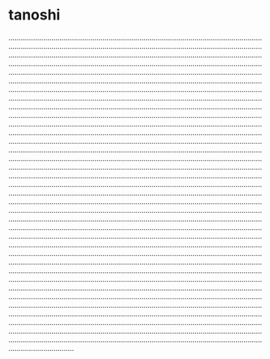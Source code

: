 # tanoshi

................................................................................................................................................................................................................................................................................................................................................................................................................................................................................................................................................................................................................................................................................................................................................................................................................................................................................................................................................................................................................................................................................................................................................................................................................................................................................................................................................................................................................................................................................................................................................................................................................................................................................................................................................................................................................................................................................................................................................................................................................................................................................................................................................................................................................................................................................................................................................................................................................................................................................................................................................................................................................................................................................................................................................................................................................................................................................................................................................................................................................................................................................................................................................................................................................................................................................................................................................................................................................................................................................................................................................................................................................................................................................................................................................................................................................................................................................................................................................................................................................................................................................................................................................................................................................................................................................................................................................................................................................................................................................................................................................................................................................................................................................